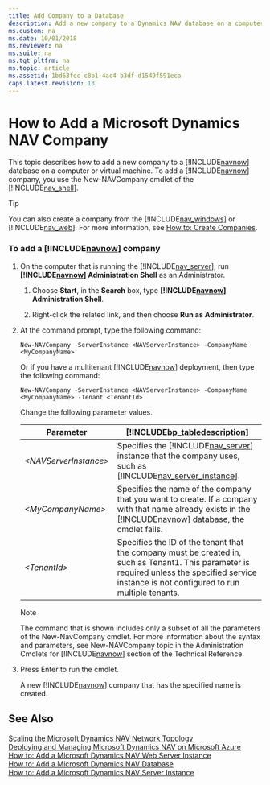 ```yaml
---
title: Add Company to a Database
description: Add a new company to a Dynamics NAV database on a computer or a virtual machine by using the New-NAVCompany cmdlet of the Administration Shell.
ms.custom: na
ms.date: 10/01/2018
ms.reviewer: na
ms.suite: na
ms.tgt_pltfrm: na
ms.topic: article
ms.assetid: 1bd63fec-c8b1-4ac4-b3df-d1549f591eca
caps.latest.revision: 13
---
```

# How to Add a Microsoft Dynamics NAV Company
This topic describes how to add a new company to a [!INCLUDE[navnow](includes/navnow_md.md)] database on a computer or virtual machine. To add a [!INCLUDE[navnow](includes/navnow_md.md)] company, you use the New-NAVCompany cmdlet of the [!INCLUDE[nav_shell](includes/nav_shell_md.md)].  

> [!TIP]  
>  You can also create a company from the [!INCLUDE[nav_windows](includes/nav_windows_md.md)] or [!INCLUDE[nav_web](includes/nav_web_md.md)]. For more information, see [How to: Create Companies](How-to--Create-Companies.md).  

### To add a [!INCLUDE[navnow](includes/navnow_md.md)] company  

1.  On the computer that is running the [!INCLUDE[nav_server](includes/nav_server_md.md)], run **[!INCLUDE[navnow](includes/navnow_md.md)] Administration Shell** as an Administrator.  

    1.  Choose **Start**, in the **Search** box, type **[!INCLUDE[navnow](includes/navnow_md.md)] Administration Shell**.  

    2.  Right-click the related link, and then choose **Run as Administrator**.  

2.  At the command prompt, type the following command:  

    ```  
    New-NAVCompany -ServerInstance <NAVServerInstance> -CompanyName <MyCompanyName>  
    ```  

     Or if you have a multitenant [!INCLUDE[navnow](includes/navnow_md.md)] deployment, then type the following command:  

    ```  
    New-NAVCompany -ServerInstance <NAVServerInstance> -CompanyName <MyCompanyName> -Tenant <TenantId>  
    ```  

     Change the following parameter values.  

    |Parameter|[!INCLUDE[bp_tabledescription](includes/bp_tabledescription_md.md)]|  
    |---------------|---------------------------------------|  
    |*\<NAVServerInstance>*|Specifies the [!INCLUDE[nav_server](includes/nav_server_md.md)] instance that the company uses, such as [!INCLUDE[nav_server_instance](includes/nav_server_instance_md.md)].|  
    |*\<MyCompanyName>*|Specifies the name of the company that you want to create. If a company with that name already exists in the [!INCLUDE[navnow](includes/navnow_md.md)] database, the cmdlet fails.|  
    |*\<TenantId>*|Specifies the ID of the tenant that the company must be created in, such as Tenant1. This parameter is required unless the specified service instance is not configured to run multiple tenants.|  

    > [!NOTE]  
    >  The command that is shown includes only a subset of all the parameters of the New-NavCompany cmdlet. For more information about the syntax and parameters, see New-NAVCompany topic in the Administration Cmdlets for [!INCLUDE[navnow](includes/navnow_md.md)] section of the Technical Reference.  

3.  Press Enter to run the cmdlet.  

     A new [!INCLUDE[navnow](includes/navnow_md.md)] company that has the specified name is created.  

## See Also  
 [Scaling the Microsoft Dynamics NAV Network Topology](Scaling-the-Microsoft-Dynamics-NAV-Network-Topology.md)   
 [Deploying and Managing Microsoft Dynamics NAV on Microsoft Azure](Deploying-and-Managing-Microsoft-Dynamics-NAV-on-Microsoft-Azure.md)   
 [How to: Add a Microsoft Dynamics NAV Web Server Instance](How-to--Add-a-Microsoft-Dynamics-NAV-Web-Server-Instance.md)   
 [How to: Add a Microsoft Dynamics NAV Database](How-to--Add-a-Microsoft-Dynamics-NAV-Database.md)   
 [How to: Add a Microsoft Dynamics NAV Server Instance](How-to--Add-a-Microsoft-Dynamics-NAV-Server-Instance.md)
